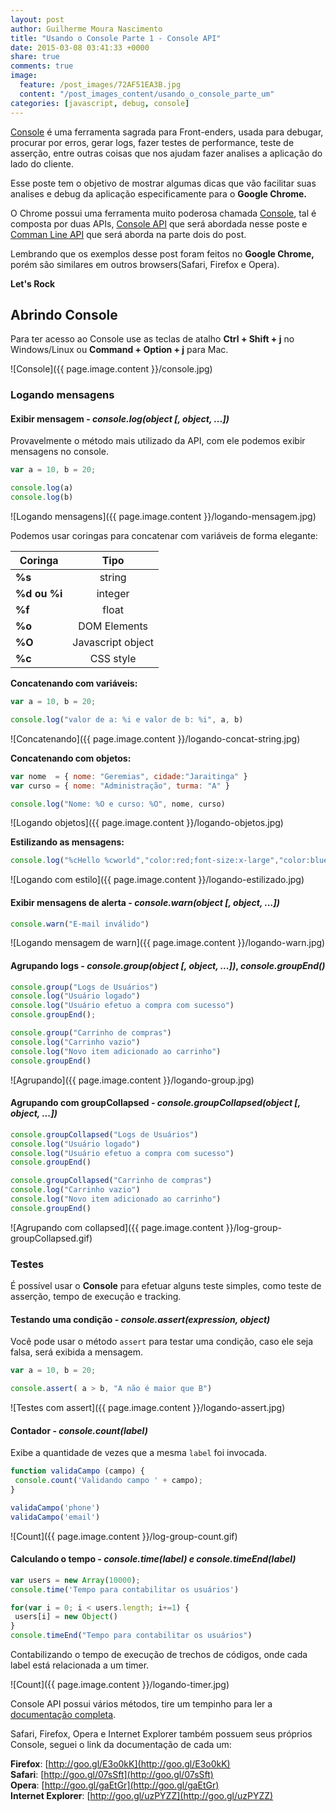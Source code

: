 ```yaml
---
layout: post
author: Guilherme Moura Nascimento
title: "Usando o Console Parte 1 - Console API"
date: 2015-03-08 03:41:33 +0000
share: true
comments: true
image:
  feature: /post_images/72AF51EA3B.jpg
  content: "/post_images_content/usando_o_console_parte_um"
categories: [javascript, debug, console] 
---
```


[Console](https://developer.chrome.com/devtools/docs/console) é uma ferramenta sagrada para Front-enders, usada para debugar, procurar por erros, gerar logs, fazer testes de performance, teste de asserção, entre outras coisas que nos ajudam fazer analises a aplicação do lado do cliente.

Esse poste tem o objetivo de mostrar algumas dicas que vão facilitar suas analises e debug da aplicação especificamente para o **Google Chrome.**

O Chrome possui uma ferramenta muito poderosa chamada [Console](https://developer.chrome.com/devtools/docs/console), tal é composta por duas APIs, [Console API](https://developer.chrome.com/devtools/docs/console) que será abordada nesse poste e [Comman Line API](https://developer.chrome.com/devtools/docs/commandline-api) que será aborda na parte dois do post.

Lembrando que os exemplos desse post foram feitos no **Google Chrome,** porém são similares em outros browsers(Safari, Firefox e Opera).

**Let's Rock**

## Abrindo Console

Para ter acesso ao Console use as teclas de atalho **Ctrl + Shift + j** no Windows/Linux ou **Command + Option + j** para Mac.

![Console]({{ page.image.content }}/console.jpg)

### Logando mensagens 

#### Exibir mensagem - *console.log(object [, object, ...])*

Provavelmente o método mais utilizado da API, com ele podemos exibir mensagens no console.

``` javascript
var a = 10, b = 20;

console.log(a)
console.log(b)
```

![Logando mensagens]({{ page.image.content }}/logando-mensagem.jpg)

Podemos usar coringas para concatenar com variáveis de forma elegante:

| Coringa       | Tipo          |
| ------------- |:-------------:|
| **%s**            | string        |
| **%d ou %i**      | integer       |
| **%f**            | float         |
| **%o**            | DOM Elements  |
| **%O**            | Javascript object|
| **%c**            | CSS style     |

**Concatenando com variáveis:**

``` javascript
var a = 10, b = 20;

console.log("valor de a: %i e valor de b: %i", a, b)
```

![Concatenando]({{ page.image.content }}/logando-concat-string.jpg)

**Concatenando com objetos:**

``` javascript
var nome  = { nome: "Geremias", cidade:"Jaraitinga" }
var curso = { nome: "Administração", turma: "A" }

console.log("Nome: %O e curso: %O", nome, curso)
```

![Logando objetos]({{ page.image.content }}/logando-objetos.jpg)

**Estilizando as mensagens:**

``` javascript
console.log("%cHello %cworld","color:red;font-size:x-large","color:blue")
```

![Logando com estilo]({{ page.image.content }}/logando-estilizado.jpg)

#### Exibir mensagens de alerta - *console.warn(object [, object, ...])*

``` javascript
console.warn("E-mail inválido")
```

![Logando mensagem de warn]({{ page.image.content }}/logando-warn.jpg)

#### Agrupando logs - *console.group(object [, object, ...])*, *console.groupEnd()*

``` javascript
console.group("Logs de Usuários")
console.log("Usuário logado")
console.log("Usuário efetuo a compra com sucesso")
console.groupEnd();

console.group("Carrinho de compras")
console.log("Carrinho vazio")
console.log("Novo item adicionado ao carrinho")
console.groupEnd()
```

![Agrupando]({{ page.image.content }}/logando-group.jpg)

#### Agrupando com  groupCollapsed -  *console.groupCollapsed(object [, object, ...])*

``` javascript
console.groupCollapsed("Logs de Usuários")
console.log("Usuário logado")
console.log("Usuário efetuo a compra com sucesso")
console.groupEnd()

console.groupCollapsed("Carrinho de compras")
console.log("Carrinho vazio")
console.log("Novo item adicionado ao carrinho")
console.groupEnd()
```

![Agrupando com collapsed]({{ page.image.content }}/log-group-groupCollapsed.gif)

### Testes

É possível usar o **Console** para efetuar alguns teste simples, como teste de asserção, tempo de execução e tracking.

#### Testando uma condição - *console.assert(expression, object)*

Você pode usar o método `assert` para testar uma condição, caso ele seja falsa, será exibida a mensagem.

``` javascript
var a = 10, b = 20;

console.assert( a > b, "A não é maior que B")
```

![Testes com assert]({{ page.image.content }}/logando-assert.jpg)

#### Contador - *console.count(label)*

Exibe a quantidade de vezes que a mesma `label` foi invocada.

``` javascript
function validaCampo (campo) {
 console.count('Validando campo ' + campo);
}

validaCampo('phone')
validaCampo('email')
```

![Count]({{ page.image.content }}/log-group-count.gif)

#### Calculando o tempo - *console.time(label) e console.timeEnd(label)*

``` javascript
var users = new Array(10000);
console.time('Tempo para contabilitar os usuários')

for(var i = 0; i < users.length; i+=1) {
 users[i] = new Object()
}
console.timeEnd("Tempo para contabilitar os usuários")
```

Contabilizando o tempo de execução de trechos de códigos, onde cada label está relacionada a um timer.

![Count]({{ page.image.content }}/logando-timer.jpg)

Console API possui vários métodos, tire um tempinho para ler a [documentação completa](https://developer.chrome.com/devtools/docs/console-api).

Safari, Firefox, Opera e Internet Explorer também possuem seus próprios Console, seguei o link da documentação de cada um:

**Firefox**: [http://goo.gl/E3o0kK](http://goo.gl/E3o0kK) <br/>
**Safari**: [http://goo.gl/07sSft](http://goo.gl/07sSft) <br/>
**Opera**: [http://goo.gl/gaEtGr](http://goo.gl/gaEtGr) <br/>
**Internet Explorer**: [http://goo.gl/uzPYZZ](http://goo.gl/uzPYZZ)


